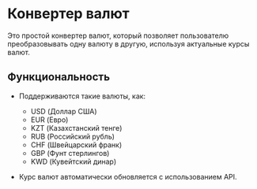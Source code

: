 # Конвертер валют

Это простой конвертер валют, который позволяет пользователю преобразовывать одну валюту в другую, используя актуальные курсы валют.

## Функциональность

- Поддерживаются такие валюты, как:
  - USD (Доллар США)
  - EUR (Евро)
  - KZT (Казахстанский тенге)
  - RUB (Российский рубль)
  - CHF (Швейцарский франк)
  - GBP (Фунт стерлингов)
  - KWD (Кувейтский динар)

- Курс валют автоматически обновляется с использованием API.
